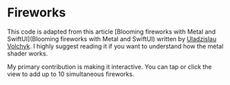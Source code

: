 # Fireworks

This code is adapted from this article [Blooming fireworks with Metal and SwiftUI](Blooming fireworks with Metal and SwiftUI) written by [Uladzislau Volchyk](https://uvolchyk.medium.com). I highly suggest reading it if you want to understand how the metal shader works.

My primary contribution is making it interactive. You can tap or click the view to add up to 10 simultaneous fireworks.

